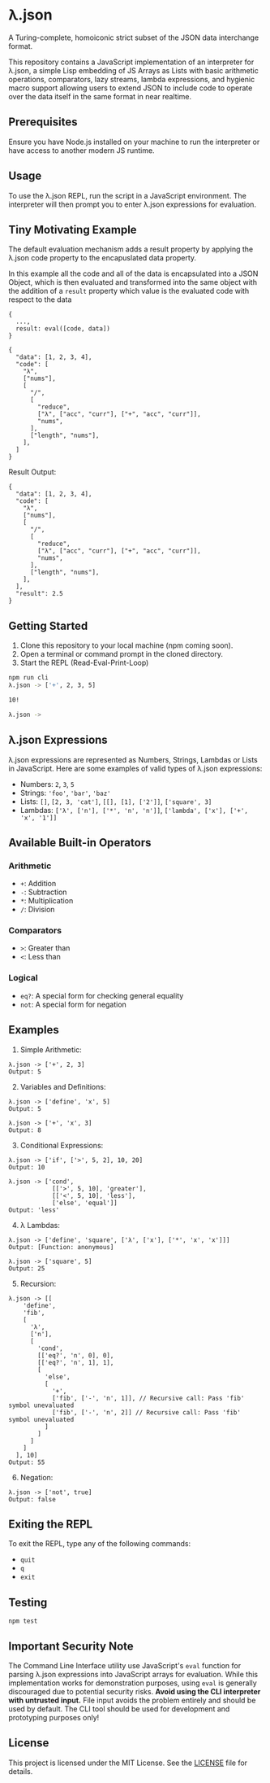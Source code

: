# λ.json

A Turing-complete, homoiconic strict subset of the JSON data interchange format.

This repository contains a JavaScript implementation of an interpreter for λ.json, a simple Lisp embedding of JS Arrays as Lists with basic arithmetic operations, comparators, lazy streams, lambda expressions, and hygienic macro support allowing users to extend JSON to include code to operate over the data itself in the same format in near realtime.

## Prerequisites

Ensure you have Node.js installed on your machine to run the interpreter or have access to another modern JS runtime.

## Usage

To use the λ.json REPL, run the script in a JavaScript environment. The interpreter will then prompt you to enter λ.json expressions for evaluation.

## Tiny Motivating Example

The default evaluation mechanism adds a result property by applying the λ.json code property to the encapuslated data property.

In this example all the code and all of the data is encapsulated into a JSON Object, which is then evaluated
and transformed into the same object with the addition of a `result` property which value is the evaluated code with respect to the data

```
{
  ...,
  result: eval([code, data])
}
```

```
{
  "data": [1, 2, 3, 4],
  "code": [
    "λ",
    ["nums"],
    [
      "/",
      [
        "reduce",
        ["λ", ["acc", "curr"], ["+", "acc", "curr"]],
        "nums",
      ],
      ["length", "nums"],
    ],
  ]
}
```

Result Output:

```
{
  "data": [1, 2, 3, 4],
  "code": [
    "λ",
    ["nums"],
    [
      "/",
      [
        "reduce",
        ["λ", ["acc", "curr"], ["+", "acc", "curr"]],
        "nums",
      ],
      ["length", "nums"],
    ],
  ],
  "result": 2.5
}
```

## Getting Started

1. Clone this repository to your local machine (npm coming soon).
2. Open a terminal or command prompt in the cloned directory.
3. Start the REPL (Read-Eval-Print-Loop)

```bash
npm run cli
λ.json -> ['+', 2, 3, 5]

10!

λ.json ->
```

## λ.json Expressions

λ.json expressions are represented as Numbers, Strings, Lambdas or Lists in JavaScript. Here are some examples of valid types of λ.json expressions:

- Numbers: `2`, `3`, `5`
- Strings: `'foo'`, `'bar'`, `'baz'`
- Lists: `[]`, `[2, 3, 'cat']`, `[[], [1], ['2']]`, `['square', 3]`
- Lambdas: `['λ', ['n'], ['*', 'n', 'n']]`, `['lambda', ['x'], ['+', 'x', '1']]`

## Available Built-in Operators

### Arithmetic

- `+`: Addition
- `-`: Subtraction
- `*`: Multiplication
- `/`: Division

### Comparators

- `>`: Greater than
- `<`: Less than

### Logical

- `eq?`: A special form for checking general equality
- `not`: A special form for negation

## Examples

1. Simple Arithmetic:

```λ-JSON
λ.json -> ['+', 2, 3]
Output: 5
```

2. Variables and Definitions:

```λ-JSON
λ.json -> ['define', 'x', 5]
Output: 5

λ.json -> ['+', 'x', 3]
Output: 8
```

3. Conditional Expressions:

```λ-JSON
λ.json -> ['if', ['>', 5, 2], 10, 20]
Output: 10

λ.json -> ['cond',
            [['>', 5, 10], 'greater'],
            [['<', 5, 10], 'less'],
            ['else', 'equal']]
Output: 'less'
```

4. λ Lambdas:

```λ-JSON
λ.json -> ['define', 'square', ['λ', ['x'], ['*', 'x', 'x']]]
Output: [Function: anonymous]

λ.json -> ['square', 5]
Output: 25
```

5. Recursion:

```λ-JSON
λ.json -> [[
    'define',
    'fib',
    [
      'λ',
      ['n'],
      [
        'cond',
        [['eq?', 'n', 0], 0],
        [['eq?', 'n', 1], 1],
        [
          'else',
          [
            '+',
            ['fib', ['-', 'n', 1]], // Recursive call: Pass 'fib' symbol unevaluated
            ['fib', ['-', 'n', 2]] // Recursive call: Pass 'fib' symbol unevaluated
          ]
        ]
      ]
    ]
  ], 10]
Output: 55
```

6. Negation:

```λ-JSON
λ.json -> ['not', true]
Output: false
```

## Exiting the REPL

To exit the REPL, type any of the following commands:

- `quit`
- `q`
- `exit`

## Testing

`npm test`

## Important Security Note

The Command Line Interface utility use JavaScript's `eval` function for parsing λ.json expressions into JavaScript arrays for evaluation. While this implementation works for demonstration purposes, using `eval` is generally discouraged due to potential security risks. **Avoid using the CLI interpreter with untrusted input.** File input avoids the problem entirely and should be used by default. The CLI tool should be used for development and prototyping purposes only!

## License

This project is licensed under the MIT License. See the [LICENSE](LICENSE) file for details.
